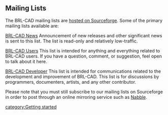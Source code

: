## Mailing Lists

The BRL-CAD mailing lists are [hosted on
Sourceforge](https://sourceforge.net/mail/?group_id=105292). Some of the
primary mailing lists available are:

[BRL-CAD News](https://lists.sourceforge.net/lists/listinfo/brlcad-news)
Announcement of new releases and other significant news is sent to this
list. The list is read-only and relatively low-traffic.

<!-- -->

[BRL-CAD Users](https://lists.sourceforge.net/lists/listinfo/brlcad-users)
This list is intended for anything and everything related to BRL-CAD
users. If you have a question, comment, or suggestion, feel open to talk
about it here.

<!-- -->

[BRL-CAD Developer](https://lists.sourceforge.net/lists/listinfo/brlcad-devel)
This list is intended for communications related to the development and
improvement of BRL-CAD. This list is for discussions by programmers,
documenters, artists, and any other contributor.

Please note that you must still subscribe to our mailing lists on
Sourceforge in order to post through an online mirroring service such as
[Nabble](http://old.nabble.com/BRL-CAD-f3277.html).

[category:Getting started](category:Getting_started.md)
